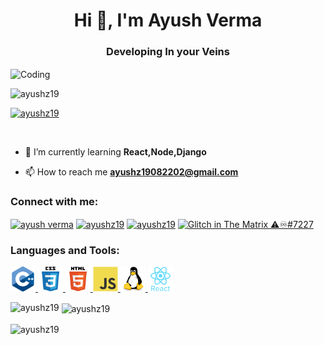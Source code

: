 <h1 align="center">Hi 👋, I'm Ayush Verma</h1>
<h3 align="center">Developing In your Veins</h3>
<img align="center" alt="Coding" width="400" src="https://c.tenor.com/-SV9TjUGabMAAAAC/hacker-python.gif">

<p align="left"> <img src="https://komarev.com/ghpvc/?username=ayushz19&label=Profile%20views&color=0e75b6&style=flat" alt="ayushz19" /> </p>

<p align="left"> <a href="https://github.com/ryo-ma/github-profile-trophy"><img src="https://github-profile-trophy.vercel.app/?username=ayushz19" alt="ayushz19" /></a> </p>

<p align="left"> <a href="https://twitter.com/" target="blank"><img src="https://img.shields.io/twitter/follow/?logo=twitter&style=for-the-badge" alt="" /></a> </p>

- 🌱 I’m currently learning **React,Node,Django**

- 📫 How to reach me **ayushz19082202@gmail.com**

<h3 align="left">Connect with me:</h3>
<p align="left">
<a href="https://linkedin.com/in/ayush-verma-89123b226/" target="blank"><img align="center" src="https://raw.githubusercontent.com/rahuldkjain/github-profile-readme-generator/master/src/images/icons/Social/linked-in-alt.svg" alt="ayush verma" height="30" width="40" /></a>
<a href="https://fb.com/ayushz19" target="blank"><img align="center" src="https://raw.githubusercontent.com/rahuldkjain/github-profile-readme-generator/master/src/images/icons/Social/facebook.svg" alt="ayushz19" height="30" width="40" /></a>
<a href="https://instagram.com/ayushz19" target="blank"><img align="center" src="https://raw.githubusercontent.com/rahuldkjain/github-profile-readme-generator/master/src/images/icons/Social/instagram.svg" alt="ayushz19" height="30" width="40" /></a>
<a href="https://discord.gg/Glitch in The Matrix ⚠♾#7227" target="blank"><img align="center" src="https://raw.githubusercontent.com/rahuldkjain/github-profile-readme-generator/master/src/images/icons/Social/discord.svg" alt="Glitch in The Matrix ⚠♾#7227" height="30" width="40" /></a>
</p>

<h3 align="left">Languages and Tools:</h3>
<p align="left"> <a href="https://www.w3schools.com/cpp/" target="_blank" rel="noreferrer"> <img src="https://raw.githubusercontent.com/devicons/devicon/master/icons/cplusplus/cplusplus-original.svg" alt="cplusplus" width="40" height="40"/> </a> <a href="https://www.w3schools.com/css/" target="_blank" rel="noreferrer"> <img src="https://raw.githubusercontent.com/devicons/devicon/master/icons/css3/css3-original-wordmark.svg" alt="css3" width="40" height="40"/> </a> <a href="https://www.w3.org/html/" target="_blank" rel="noreferrer"> <img src="https://raw.githubusercontent.com/devicons/devicon/master/icons/html5/html5-original-wordmark.svg" alt="html5" width="40" height="40"/> </a> <a href="https://developer.mozilla.org/en-US/docs/Web/JavaScript" target="_blank" rel="noreferrer"> <img src="https://raw.githubusercontent.com/devicons/devicon/master/icons/javascript/javascript-original.svg" alt="javascript" width="40" height="40"/> </a> <a href="https://www.linux.org/" target="_blank" rel="noreferrer"> <img src="https://raw.githubusercontent.com/devicons/devicon/master/icons/linux/linux-original.svg" alt="linux" width="40" height="40"/> </a> <a href="https://reactjs.org/" target="_blank" rel="noreferrer"> <img src="https://raw.githubusercontent.com/devicons/devicon/master/icons/react/react-original-wordmark.svg" alt="react" width="40" height="40"/> </a> </p>

<p><img align="left" src="https://github-readme-stats.vercel.app/api/top-langs?username=ayushz19&show_icons=true&locale=en&layout=compact" alt="ayushz19" /></p>

<p>&nbsp;<img align="center" src="https://github-readme-stats.vercel.app/api?username=ayushz19&show_icons=true&locale=en" alt="ayushz19" /></p>

<p><img align="center" src="https://github-readme-streak-stats.herokuapp.com/?user=ayushz19&" alt="ayushz19" /></p>

